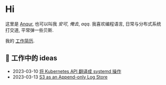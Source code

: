# Hi

这里是 [Anqur], 也可以叫我 *安可*, *俺去*, *aqq*. 我喜欢编程语言, 日常与分布式系统打交道, 平常弹一些贝斯.

我的 [工作简历].

[Anqur]: https://github.com/anqurvanillapy
[工作简历]: post/cv

## 💼 工作中的 ideas

* 2023-03-10 [将 Kubernetes API 翻译成 systemd 操作](/post/20230310-unitlet)
* 2023-03-13 [S3 as an Append-only Log Store](/post/20230313-log4s3)
